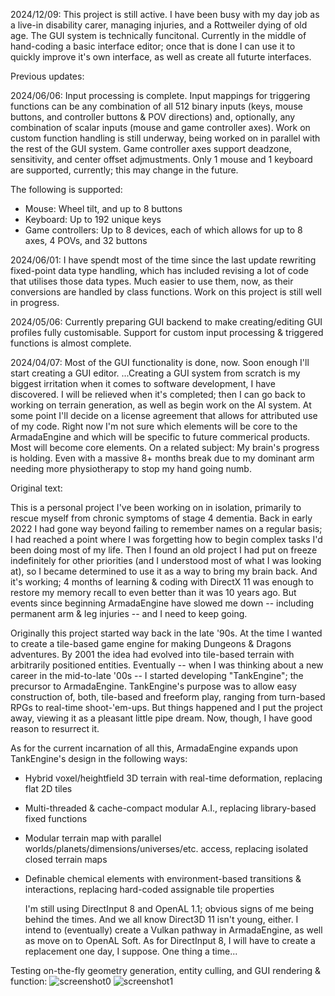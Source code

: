 2024/12/09:   This project is still active. I have been busy with my day job as a live-in disability carer, managing injuries, and a Rottweiler dying of old age.
   The GUI system is technically funcitonal. Currently in the middle of hand-coding a basic interface editor; once that is done I can use it to quickly improve it's own interface, as well as create all futurte interfaces.


Previous updates:


2024/06/06:   Input processing is complete. Input mappings for triggering functions can be any combination of all 512 binary inputs (keys, mouse buttons, and controller buttons & POV directions) and, optionally, any combination of scalar inputs (mouse and game controller axes). Work on custom function handling is still underway, being worked on in parallel with the rest of the GUI system. Game controller axes support deadzone, sensitivity, and center offset adjmustments. Only 1 mouse and 1 keyboard are supported, currently; this may change in the future.
   
   The following is supported:
   
* Mouse: Wheel tilt, and up to 8 buttons
* Keyboard: Up to 192 unique keys
* Game controllers: Up to 8 devices, each of which allows for up to 8 axes, 4 POVs, and 32 buttons

2024/06/01:   I have spendt most of the time since the last update rewriting fixed-point data type handling, which has included revising a lot of code that utilises those data types. Much easier to use them, now, as their conversions are handled by class functions. Work on this project is still well in progress.

2024/05/06:   Currently preparing GUI backend to make creating/editing GUI profiles fully customisable. Support for custom input processing & triggered functions is almost complete.

2024/04/07:   Most of the GUI functionality is done, now. Soon enough I'll start creating a GUI editor.   ...Creating a GUI system from scratch is my biggest irritation when it comes to software development, I have discovered. I will be relieved when it's completed; then I can go back to working on terrain generation, as well as begin work on the AI system.
   At some point I'll decide on a license agreement that allows for attributed use of my code. Right now I'm not sure which elements will be core to the ArmadaEngine and which will be specific to future commerical products. Most will become core elements.
   On a related subject: My brain's progress is holding. Even with a massive 8+ months break due to my dominant arm needing more physiotherapy to stop my hand going numb.




Original text:

   This is a personal project I've been working on in isolation, primarily to rescue myself from chronic symptoms of stage 4 dementia. Back in early 2022 I had gone way beyond failing to remember names on a regular basis; I had reached a point where I was forgetting how to begin complex tasks I'd been doing most of my life. Then I found an old project I had put on freeze indefinitely for other priorities (and I understood most of what I was looking at), so I became determined to use it as a way to bring my brain back.
   And it's working; 4 months of learning & coding with DirectX 11 was enough to restore my memory recall to even better than it was 10 years ago. But events since beginning ArmadaEngine have slowed me down -- including permanent arm & leg injuries -- and I need to keep going.


   Originally this project started way back in the late '90s. At the time I wanted to create a tile-based game engine for making Dungeons & Dragons adventures. By 2001 the idea had evolved into tile-based terrain with arbitrarily positioned entities. Eventually -- when I was thinking about a new career in the mid-to-late '00s -- I started developing "TankEngine"; the precursor to ArmadaEngine. TankEngine's purpose was to allow easy construction of, both, tile-based and freeform play, ranging from turn-based RPGs to real-time shoot-'em-ups.
   But things happened and I put the project away, viewing it as a pleasant little pipe dream. Now, though, I have good reason to resurrect it.


As for the current incarnation of all this, ArmadaEngine expands upon TankEngine's design in the following ways:
* Hybrid voxel/heightfield 3D terrain with real-time deformation, replacing flat 2D tiles
* Multi-threaded & cache-compact modular A.I., replacing library-based fixed functions
* Modular terrain map with parallel worlds/planets/dimensions/universes/etc. access, replacing isolated closed terrain maps
* Definable chemical elements with environment-based transitions & interactions, replacing hard-coded assignable tile properties


   I'm still using DirectInput 8 and OpenAL 1.1; obvious signs of me being behind the times. And we all know Direct3D 11 isn't young, either. I intend to (eventually) create a Vulkan pathway in ArmadaEngine, as well as move on to OpenAL Soft. As for DirectInput 8, I will have to create a replacement one day, I suppose. One thing a time...


Testing on-the-fly geometry generation, entity culling, and GUI rendering & function:
![screenshot0](https://github.com/Zenefess/ArmadaEngine/assets/116688139/72a9ef8c-765e-40f9-8bc9-068725c3d8c2)
![screenshot1](https://github.com/Zenefess/ArmadaEngine/assets/116688139/2cbfe5d4-4431-4f79-aea7-2a3b65a29807)
